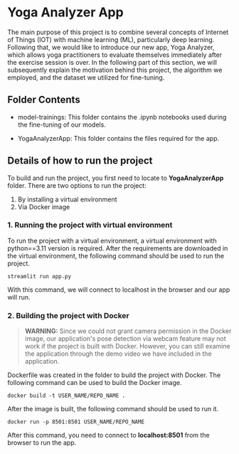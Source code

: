 # Yoga Analyzer App

The main purpose of this project is to combine several concepts of Internet of Things (IOT) with machine learning (ML), particularly deep learning. Following that, we would like to introduce our new app, Yoga Analyzer, which allows yoga practitioners to evaluate themselves immediately after the exercise session is over. In the following part of this section, we will subsequently explain the motivation behind this project, the algorithm we employed, and the dataset we utilized for fine-tuning. 

## Folder Contents

- model-trainings: This folder contains the .ipynb notebooks used during the fine-tuning of our models.

- YogaAnalyzerApp: This folder contains the files required for the app. 

## Details of how to run the project

To build and run the project, you first need to locate to **YogaAnalyzerApp** folder. There are two options to run the project:
1. By installing a virtual environment
2. Via Docker image

### 1. Running the project with virtual environment

To run the project with a virtual environment, a virtual environment with python==3.11 version is required. After the requirements are downloaded in the virtual environment, the following command should be used to run the project.

	streamlit run app.py

With this command, we will connect to localhost in the browser and our app will run.

### 2. Building the project with Docker

> **WARNING:** Since we could not grant camera permission in the Docker image, our application's pose detection via webcam feature may not work if the project is built with Docker. However, you can still examine the application through the demo video we have included in the application.

Dockerfile was created in the folder to build the project with Docker. The following command can be used to build the Docker image.

	docker build -t USER_NAME/REPO_NAME .
  
After the image is built, the following command should be used to run it.

	docker run -p 8501:8501 USER_NAME/REPO_NAME

After this command, you need to connect to **localhost:8501** from the browser to run the app.
